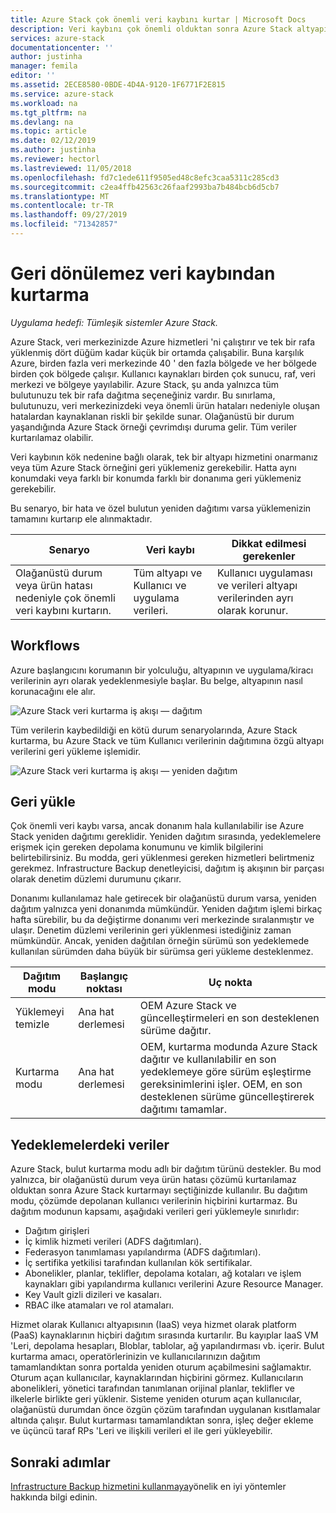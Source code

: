 ```yaml
---
title: Azure Stack çok önemli veri kaybını kurtar | Microsoft Docs
description: Veri kaybını çok önemli olduktan sonra Azure Stack altyapı verilerinizi kurtarmayı ve geri yüklemeyi öğrenin.
services: azure-stack
documentationcenter: ''
author: justinha
manager: femila
editor: ''
ms.assetid: 2ECE8580-0BDE-4D4A-9120-1F6771F2E815
ms.service: azure-stack
ms.workload: na
ms.tgt_pltfrm: na
ms.devlang: na
ms.topic: article
ms.date: 02/12/2019
ms.author: justinha
ms.reviewer: hectorl
ms.lastreviewed: 11/05/2018
ms.openlocfilehash: fd7c1ede611f9505ed48c8efc3caa5311c285cd3
ms.sourcegitcommit: c2ea4ffb42563c26faaf2993ba7b484bcb6d5cb7
ms.translationtype: MT
ms.contentlocale: tr-TR
ms.lasthandoff: 09/27/2019
ms.locfileid: "71342857"
---
```

# <a name="recover-from-catastrophic-data-loss"></a>Geri dönülemez veri kaybından kurtarma

*Uygulama hedefi: Tümleşik sistemler Azure Stack.*

Azure Stack, veri merkezinizde Azure hizmetleri 'ni çalıştırır ve tek bir rafa yüklenmiş dört düğüm kadar küçük bir ortamda çalışabilir. Buna karşılık Azure, birden fazla veri merkezinde 40 ' den fazla bölgede ve her bölgede birden çok bölgede çalışır. Kullanıcı kaynakları birden çok sunucu, raf, veri merkezi ve bölgeye yayılabilir. Azure Stack, şu anda yalnızca tüm bulutunuzu tek bir rafa dağıtma seçeneğiniz vardır. Bu sınırlama, bulutunuzu, veri merkezinizdeki veya önemli ürün hataları nedeniyle oluşan hatalardan kaynaklanan riskli bir şekilde sunar. Olağanüstü bir durum yaşandığında Azure Stack örneği çevrimdışı duruma gelir. Tüm veriler kurtarılamaz olabilir.

Veri kaybının kök nedenine bağlı olarak, tek bir altyapı hizmetini onarmanız veya tüm Azure Stack örneğini geri yüklemeniz gerekebilir. Hatta aynı konumdaki veya farklı bir konumda farklı bir donanıma geri yüklemeniz gerekebilir.

Bu senaryo, bir hata ve özel bulutun yeniden dağıtımı varsa yüklemenizin tamamını kurtarıp ele alınmaktadır.

| Senaryo                                                           | Veri kaybı                            | Dikkat edilmesi gerekenler                                                             |
|--------------------------------------------------------------------|--------------------------------------|----------------------------------------------------------------------------|
| Olağanüstü durum veya ürün hatası nedeniyle çok önemli veri kaybını kurtarın. | Tüm altyapı ve Kullanıcı ve uygulama verileri. | Kullanıcı uygulaması ve verileri altyapı verilerinden ayrı olarak korunur. |

## <a name="workflows"></a>Workflows

Azure başlangıcını korumanın bir yolculuğu, altyapının ve uygulama/kiracı verilerinin ayrı olarak yedeklenmesiyle başlar. Bu belge, altyapının nasıl korunacağını ele alır. 

![Azure Stack veri kurtarma iş akışı — dağıtım](media/azure-stack-backup/azure-stack-backup-workflow1.png)

Tüm verilerin kaybedildiği en kötü durum senaryolarında, Azure Stack kurtarma, bu Azure Stack ve tüm Kullanıcı verilerinin dağıtımına özgü altyapı verilerini geri yükleme işlemidir. 

![Azure Stack veri kurtarma iş akışı — yeniden dağıtım](media/azure-stack-backup/azure-stack-backup-workflow2.png)

## <a name="restore"></a>Geri yükle

Çok önemli veri kaybı varsa, ancak donanım hala kullanılabilir ise Azure Stack yeniden dağıtımı gereklidir. Yeniden dağıtım sırasında, yedeklemelere erişmek için gereken depolama konumunu ve kimlik bilgilerini belirtebilirsiniz. Bu modda, geri yüklenmesi gereken hizmetleri belirtmeniz gerekmez. Infrastructure Backup denetleyicisi, dağıtım iş akışının bir parçası olarak denetim düzlemi durumunu çıkarır.

Donanımı kullanılamaz hale getirecek bir olağanüstü durum varsa, yeniden dağıtım yalnızca yeni donanımda mümkündür. Yeniden dağıtım işlemi birkaç hafta sürebilir, bu da değiştirme donanımı veri merkezinde sıralanmıştır ve ulaşır. Denetim düzlemi verilerinin geri yüklenmesi istediğiniz zaman mümkündür. Ancak, yeniden dağıtılan örneğin sürümü son yedeklemede kullanılan sürümden daha büyük bir sürümsa geri yükleme desteklenmez.

| Dağıtım modu | Başlangıç noktası | Uç nokta                                                                                                                                                                                                     |
|-----------------|----------------|---------------------------------------------------------------------------------------------------------------------------------------------------------------------------------------------------------------|
| Yüklemeyi temizle   | Ana hat derlemesi | OEM Azure Stack ve güncelleştirmeleri en son desteklenen sürüme dağıtır.                                                                                                                                          |
| Kurtarma modu   | Ana hat derlemesi | OEM, kurtarma modunda Azure Stack dağıtır ve kullanılabilir en son yedeklemeye göre sürüm eşleştirme gereksinimlerini işler. OEM, en son desteklenen sürüme güncelleştirerek dağıtımı tamamlar. |

## <a name="data-in-backups"></a>Yedeklemelerdeki veriler

Azure Stack, bulut kurtarma modu adlı bir dağıtım türünü destekler. Bu mod yalnızca, bir olağanüstü durum veya ürün hatası çözümü kurtarılamaz olduktan sonra Azure Stack kurtarmayı seçtiğinizde kullanılır. Bu dağıtım modu, çözümde depolanan kullanıcı verilerinin hiçbirini kurtarmaz. Bu dağıtım modunun kapsamı, aşağıdaki verileri geri yüklemeyle sınırlıdır:

 - Dağıtım girişleri
 - İç kimlik hizmeti verileri (ADFS dağıtımları).
 - Federasyon tanımlaması yapılandırma (ADFS dağıtımları).
 - İç sertifika yetkilisi tarafından kullanılan kök sertifikalar.
 - Abonelikler, planlar, teklifler, depolama kotaları, ağ kotaları ve işlem kaynakları gibi yapılandırma kullanıcı verilerini Azure Resource Manager.
 - Key Vault gizli dizileri ve kasaları.
 - RBAC ilke atamaları ve rol atamaları.

Hizmet olarak Kullanıcı altyapısının (IaaS) veya hizmet olarak platform (PaaS) kaynaklarının hiçbiri dağıtım sırasında kurtarılır. Bu kayıplar IaaS VM 'Leri, depolama hesapları, Bloblar, tablolar, ağ yapılandırması vb. içerir. Bulut kurtarma amacı, operatörlerinizin ve kullanıcılarınızın dağıtım tamamlandıktan sonra portalda yeniden oturum açabilmesini sağlamaktır. Oturum açan kullanıcılar, kaynaklarından hiçbirini görmez. Kullanıcıların abonelikleri, yönetici tarafından tanımlanan orijinal planlar, teklifler ve ilkelerle birlikte geri yüklenir. Sisteme yeniden oturum açan kullanıcılar, olağanüstü durumdan önce özgün çözüm tarafından uygulanan kısıtlamalar altında çalışır. Bulut kurtarması tamamlandıktan sonra, işleç değer ekleme ve üçüncü taraf RPs 'Leri ve ilişkili verileri el ile geri yükleyebilir.

## <a name="next-steps"></a>Sonraki adımlar

[Infrastructure Backup hizmetini kullanmaya](azure-stack-backup-best-practices.md)yönelik en iyi yöntemler hakkında bilgi edinin.
